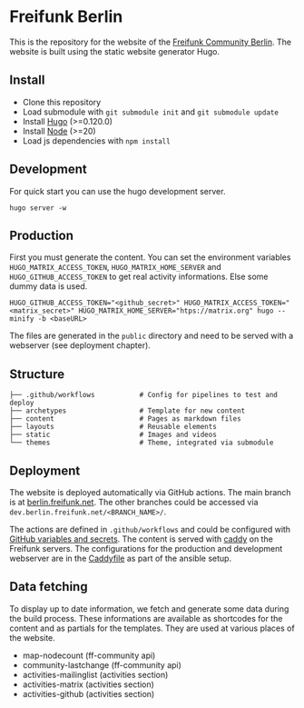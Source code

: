 # Freifunk Berlin

This is the repository for the website of the [Freifunk Community Berlin](https://berlin.freifunk.net). The website is built using the static website generator Hugo.

## Install

- Clone this repository
- Load submodule with `git submodule init` and `git submodule update`
- Install [Hugo](https://gohugo.io/installation/) (>=0.120.0)
- Install [Node](https://nodejs.org/en/download/package-manager/current) (>=20)
- Load js dependencies with `npm install`

## Development

For quick start you can use the hugo development server.

```console
hugo server -w
```

## Production

First you must generate the content. You can set the environment variables `HUGO_MATRIX_ACCESS_TOKEN`, `HUGO_MATRIX_HOME_SERVER` and `HUGO_GITHUB_ACCESS_TOKEN` to get real activity informations. Else some dummy data is used.

```console
HUGO_GITHUB_ACCESS_TOKEN="<github_secret>" HUGO_MATRIX_ACCESS_TOKEN="<matrix_secret>" HUGO_MATRIX_HOME_SERVER="htps://matrix.org" hugo --minify -b <baseURL>
```

The files are generated in the `public` directory and need to be served with a webserver (see deployment chapter).

## Structure

```text
├── .github/workflows           # Config for pipelines to test and deploy
├── archetypes                  # Template for new content
├── content                     # Pages as markdown files
├── layouts                     # Reusable elements
├── static                      # Images and videos
└── themes                      # Theme, integrated via submodule
```

## Deployment

The website is deployed automatically via GitHub actions. The main branch is at [berlin.freifunk.net](https://berlin.freifunk.net). The other branches could be accessed via `dev.berlin.freifunk.net/<BRANCH_NAME>/`.

The actions are defined in `.github/workflows` and could be configured with [GitHub variables and secrets](https://github.com/freifunk-berlin/berlin.freifunk.net/settings/secrets/actions). The content is served with [caddy](https://caddyserver.com/) on the Freifunk servers. The configurations for the production and development webserver are in the [Caddyfile](https://github.com/freifunk-berlin/ansible/blob/main/templates/Caddyfile_website.j2) as part of the ansible setup.

## Data fetching

To display up to date information, we fetch and generate some data during the build process. These informations are available as shortcodes for the content and as partials for the templates. They are used at various places of the website.

- map-nodecount (ff-community api)
- community-lastchange (ff-community api)
- activities-mailinglist (activities section)
- activities-matrix (activities section)
- activities-github (activities section)
